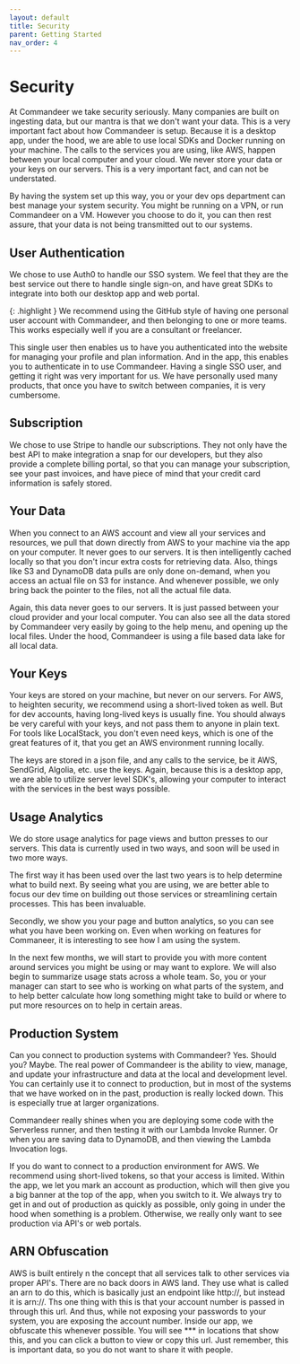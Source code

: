 ```yaml
---
layout: default
title: Security
parent: Getting Started
nav_order: 4
---
```


# Security

At Commandeer we take security seriously. Many companies are built on ingesting data, but our mantra is that we don't want your data.  This is a very important fact about how Commandeer is setup. Because it is a desktop app, under the hood, we are able to use local SDKs and Docker running on your machine. The calls to the services you are using, like AWS, happen between your local computer and your cloud. We never store your data or your keys on our servers. This is a very important fact, and can not be understated.

By having the system set up this way, you or your dev ops department can best manage your system security. You might be running on a VPN, or run Commandeer on a VM. However you choose to do it, you can then rest assure, that your data is not being transmitted out to our systems.

## User Authentication

We chose to use Auth0 to handle our SSO system. We feel that they are the best service out there to handle single sign-on, and have great SDKs to integrate into both our desktop app and web portal.

{: .highlight }
We recommend using the GitHub style of having one personal user account with Commandeer, and then belonging to one or more teams. This works especially well if you are a consultant or freelancer.

This single user then enables us to have you authenticated into the website for managing your profile and plan information. And in the app, this enables you to authenticate in to use Commandeer. Having a single SSO user, and getting it right was very important for us. We have personally used many products, that once you have to switch between companies, it is very cumbersome.

## Subscription

We chose to use Stripe to handle our subscriptions. They not only have the best API to make integration a snap for our developers, but they also provide a complete billing portal, so that you can manage your subscription, see your past invoices, and have piece of mind that your credit card information is safely stored.

## Your Data

When you connect to an AWS account and view all your services and resources, we pull that down directly from AWS to your machine via the app on your computer. It never goes to our servers. It is then intelligently cached locally so that you don't incur extra costs for retrieving data. Also, things like S3 and DynamoDB data pulls are only done on-demand, when you access an actual file on S3 for instance. And whenever possible, we only bring back the pointer to the files, not all the actual file data.

Again, this data never goes to our servers. It is just passed between your cloud provider and your local computer. You can also see all the data stored by Commandeer very easily by going to the help menu, and opening up the local files. Under the hood, Commandeer is using a file based data lake for all local data.

## Your Keys

Your keys are stored on your machine, but never on our servers. For AWS, to heighten security, we recommend using a short-lived token as well. But for dev accounts, having long-lived keys is usually fine. You should always be very careful with your keys, and not pass them to anyone in plain text. For tools like LocalStack, you don't even need keys, which is one of the great features of it, that you get an AWS environment running locally.

The keys are stored in a json file, and any calls to the service, be it AWS, SendGrid, Algolia, etc. use the keys. Again, because this is a desktop app, we are able to utilize server level SDK's, allowing your computer to interact with the services in the best ways possible.

## Usage Analytics

We do store usage analytics for page views and button presses to our servers. This data is currently used in two ways, and soon will be used in two more ways.

The first way it has been used over the last two years is to help determine what to build next. By seeing what you are using, we are better able to focus our dev time on building out those services or streamlining certain processes. This has been invaluable.

Secondly, we show you your page and button analytics, so you can see what you have been working on. Even when working on features for Commaneer, it is interesting to see how I am using the system.

In the next few months, we will start to provide you with more content around services you might be using or may want to explore. We will also begin to summarize usage stats across a whole team. So, you or your manager can start to see who is working on what parts of the system, and to help better calculate how long something might take to build or where to put more resources on to help in certain areas.

## Production System

Can you connect to production systems with Commandeer? Yes. Should you? Maybe. The real power of Commandeer is the ability to view, manage, and update your infrastructure and data at the local and development level. You can certainly use it to connect to production, but in most of the systems that we have worked on in the past, production is really locked down. This is especially true at larger organizations.

Commandeer really shines when you are deploying some code with the Serverless runner, and then testing it with our Lambda Invoke Runner. Or when you are saving data to DynamoDB, and then viewing the Lambda Invocation logs.

If you do want to connect to a production environment for AWS. We recommend using short-lived tokens, so that your access is limited. Within the app, we let you mark an account as production, which will then give you a big banner at the top of the app, when you switch to it. We always try to get in and out of production as quickly as possible, only going in under the hood when something is a problem. Otherwise, we really only want to see production via API's or web portals.

## ARN Obfuscation

AWS is built entirely n the concept that all services talk to other services via proper API's. There are no back doors in AWS land. They use what is called an arn to do this, which is basically just an endpoint like http://, but instead it is arn://. Ths one thing with this is that your account number is passed in through this url. And thus, while not exposing your passwords to your system, you are exposing the account number. Inside our app, we obfuscate this whenever possible. You will see *** in locations that show this, and you can click a button to view or copy this url. Just remember, this is important data, so you do not want to share it with people.